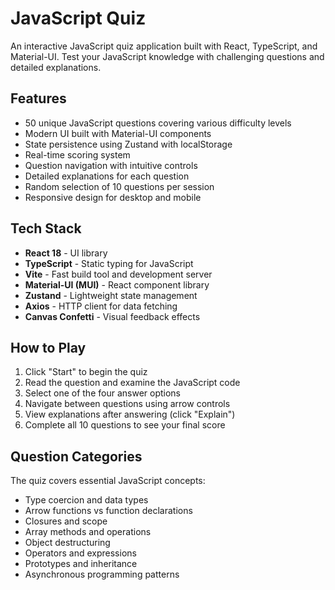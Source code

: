 # JavaScript Quiz

An interactive JavaScript quiz application built with React, TypeScript, and Material-UI. Test your JavaScript knowledge with challenging questions and detailed explanations.

## Features

- 50 unique JavaScript questions covering various difficulty levels
- Modern UI built with Material-UI components
- State persistence using Zustand with localStorage
- Real-time scoring system
- Question navigation with intuitive controls
- Detailed explanations for each question
- Random selection of 10 questions per session
- Responsive design for desktop and mobile

## Tech Stack

- **React 18** - UI library
- **TypeScript** - Static typing for JavaScript
- **Vite** - Fast build tool and development server
- **Material-UI (MUI)** - React component library
- **Zustand** - Lightweight state management
- **Axios** - HTTP client for data fetching
- **Canvas Confetti** - Visual feedback effects

## How to Play

1. Click "Start" to begin the quiz
2. Read the question and examine the JavaScript code
3. Select one of the four answer options
4. Navigate between questions using arrow controls
5. View explanations after answering (click "Explain")
6. Complete all 10 questions to see your final score

## Question Categories

The quiz covers essential JavaScript concepts:
- Type coercion and data types
- Arrow functions vs function declarations
- Closures and scope
- Array methods and operations
- Object destructuring
- Operators and expressions
- Prototypes and inheritance
- Asynchronous programming patterns

